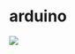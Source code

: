 arduino
=======
<img src="https://raw.github.com/arraytools/arduino/master/images/%E5%9B%9B%E6%B5%B7%E4%B8%80%E5%AE%B6.jpg"/>
